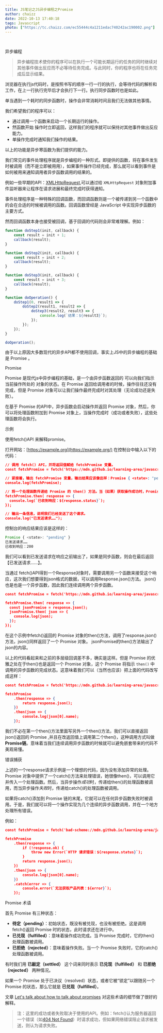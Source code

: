 ```yaml
---
title: JS笔记之JS异步编程之Promise
author: chaizz
date: 2022-10-13 17:40:18
tags: Javascript
photo: ["https://tc.chaizz.com/ec55444c4a1211edac740242ac190002.png"]
---
```


​          

<!--more-->

异步编程

> 异步编程技术使你的程序可以在执行一个可能长期运行的任务的同时继续对其他事件做出反应而不必等待任务完成。与此同时，你的程序也将在任务完成后显示结果。



浏览器在执行js代码时，是按照书写的顺序一行一行的执行，会等待代码的解析和工作，在上一行执行完毕后才会执行下一行。执行同步函数时也是如此。

单当遇到一个耗时的同步函数时，操作会非常消耗时间且我们无法做其他事情。

我们希望我们的程序可以：

- 通过调用一个函数来启动一个长期运行的操作。
- 然函数开始 操作时立即返回，这样我们的程序就可以保持对其他事件做出反应能力。
- 单操作完成时通知我们操作的结果。

以上的功能是异步寒函数为我们提供的能力。



我们常见的事件处理程序就是异步编程的一种形式。即提供的函数，将在事件发生时被调用（而不是立即被用用），如果事件操作已经完成，那么就可以看到事件是如何被用来通知调用者异步函数调用的结果的。

例如一些早期的API：[XMLHttpRequest](https://developer.mozilla.org/zh-CN/docs/Web/API/XMLHttpRequest),可以通过给 `XMLHttpRequest` 对象附加事件监听器来让程序在请求进展和最终完成时获得通知。



事件处理程序是一种特殊的回调函数，而回调函数则是一个被传递到另一个函数中的会在合适的时候被调用的函数。回调函数曾经是 JavaScript 中实现异步函数的主要方式。

然而回调函数本身也接受被回调，基于回调的代码则会非常难理解。例如：

```js
function doStep1(init, callback) {
    const result = init + 1;
    callback(result);
}

function doStep2(init, callback) {
    const result = init + 2;
    callback(result);
}

function doStep3(init, callback) {
    const result = init + 3;
    callback(result);
}

function doOperation() {
    doStep1(0, result1 => {
        doStep2(result1, result2 => {
            doStep3(result2, result3 => {
                console.log(`结果：${result3}`);
            });
        });
    });
}

doOperation();
```

由于以上原因大多数现代的异步API都不使用回调，事实上JS中的异步编程的基础是 Promise 。



Promise

Promise 是现代js中异步编程的基础，是一个由异步函数返回的 可以向我们指示当前操作所处的 对象的状态。在 Promise 返回给调用者的时候，操作往往还没有完成，但是 Promise 对象可以让我们操作最终完成时对其处理（无论成功还是失败）。

在基于 Promise 的API中，异步函数会启动操作并返回 Promise 对象，然后，你可以将处理函数附加到 Promise 对象上，当操作完成时（成功或者失败），这些处理函数将会执行。



示例

使用fetch()API 来解释promise。

打开网站：[https://example.org](https://example.org/) 在控制台中输入以下的代码：

```json
// 调用 fetch() API，并将返回值赋给 fetchPromise 变量。
const fetchPromise = fetch('https://mdn.github.io/learning-area/javascript/apis/fetching-data/can-store/products.json');

// 紧接着，输出 fetchPromise 变量，输出结果应该像这样：Promise { <state>: "pending" }。这告诉我们有一个 Promise 对象，它有一个 state属性，值是 "pending"。"pending" 状态意味着操作仍在进行中。
console.log(fetchPromise);

// 将一个处理函数传递给 Promise 的 then() 方法。当（如果）获取操作成功时，Promise 将调用我们的处理函数，传入一个包含服务器的响应的 Response 对象。
fetchPromise.then( response => {
  console.log(`已收到响应：${response.status}`);
});

// 输出一条信息，说明我们已经发送了这个请求。
console.log("已发送请求……");
```

控制台的响应结果应该是这样的：

```js
Promise { <state>: "pending" }
已发送请求……
已收到响应：200
```

我们可以看到已发送请求在响应之前输出了，如果是同步函数，则会在最后返回【已发送请求……】。



当通过 fetch()API得到一个Response对象时，需要调用另一个函数来接受这个响应，这次我们想要得到json格式的数据，可以调用Response.json()方法。 json()也是也是一个异步函数，因此我们连续调用两个异步函数。

```json
const fetchPromise = fetch('https://mdn.github.io/learning-area/javascript/apis/fetching-data/can-store/products.json');

fetchPromise.then( response => {
  const jsonPromise = response.json();
  jsonPromise.then( json => {
    console.log(json);
  });
});
```



在这个示例中fetch()返回的 Promise 对象的then()方法，调用了response.json()方法，json()同样返回了一个 Promise 对象。 jsonPromise的then()方法输出了json的内容。

以上的代码看起来和之前的多层级回调差不多，确实是这样。但是 Promise 的优雅之处在于then()也是返回一个 Promise 对象，这个 Promise 将指示 `then()` 中调用的异步函数的完成状态。这意味着我们可以（当然也应该）把上面的代码改写成这样：

```json
const fetchPromise = fetch('https://mdn.github.io/learning-area/javascript/apis/fetching-data/can-store/products.json');

fetchPromise
    .then(response => {
        return response.json();
    })
    .then(json => {
        console.log(json[0].name);
    });
```



我们不必在第一个then()方法里面写另外一个then()方法，我们可以直接返回json()返回的 Promise ,并且在改返回值上调用第二个then()，这种调用方式叫做**Promise链**。意味着当我们连续调用异步函数的时候就可以避免嵌套带来的代码不美观易懂。



错误捕获

上述的一个response请求示例是一个理想的代码，因为没有添加异常的处理。Promise 对象中提供了一个catch()方法来处理错误，她很像then()，可以调用它并传入一个处理函数。然后，当异步操作*成功*时，传递给then()的处理函数被调用，而当异步操作*失败*时，传递给catch()的处理函数被调用。

如果将catch()添加到 Promise 链的末尾，它就可以在任何异步函数失败时被调用。于是，我们就可以将一个操作实现为几个连续的异步函数调用，并在一个地方处理所有错误。

例如：

```json
const fetchPromise = fetch('bad-scheme://mdn.github.io/learning-area/javascript/apis/fetching-data/can-store/products.json');

fetchPromise
    .then(response => {
        if (!response.ok) {
            throw new Error(`HTTP 请求错误：${response.status}`);
        }
        return response.json();
    })
    .then(json => {
        console.log(json[0].name);
    })
    .catch(error => {
        console.error(`无法获取产品列表：${error}`);
    });
```



Promise 术语

首先 Promise 有三种状态：

- **待定（pending）**：初始状态，既没有被兑现，也没有被拒绝。这是调用fetch()返回 Promise 时的状态，此时请求还在进行中。
- **已兑现（fulfilled）**：意味着操作成功完成。当 Promise 完成时，它的then()处理函数被调用。
- **已拒绝（rejected）**：意味着操作失败。当一个 Promise 失败时，它的catch()处理函数被调用。

有时我们用 **已敲定（settled）** 这个词来同时表示 **已兑现（fulfilled）** 和 **已拒绝（rejected）** 两种情况。

如果一个 Promise 处于已决议（resolved）状态，或者它被“锁定”以跟随另一个 Promise 的状态，那么它就是 **已兑现（fulfilled）**。

文章 [Let's talk about how to talk about promises](https://thenewtoys.dev/blog/2021/02/08/lets-talk-about-how-to-talk-about-promises/) 对这些术语的细节做了很好的解释。

> 注：这里的成功或者失败取决于使用的API。例如：fetch()认为服务器返回一个错误（如[404 Not Found](https://developer.mozilla.org/zh-CN/docs/Web/HTTP/Status/404)）时请求成功，但如果网络错误阻止请求被发送，则认为请求失败。





































